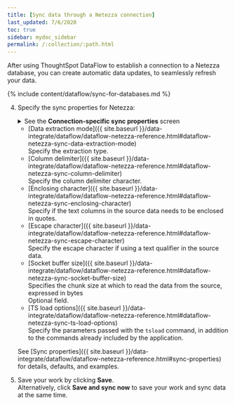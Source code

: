 ```yaml
---
title: [Sync data through a Netezza connection]
last_updated: 7/6/2020
toc: true
sidebar: mydoc_sidebar
permalink: /:collection/:path.html
---
```

After using ThoughtSpot DataFlow to establish a connection to a Netezza database, you can create automatic data updates, to seamlessly refresh your data.

{% include content/dataflow/sync-for-databases.md %}

4. Specify the sync properties for Netezza:

   <details>
     <summary>See the <strong>Connection-specific sync properties</strong> screen</summary><p><img src="../../images/dataflow-set-sync-properties-draft.png" alt="Enter sync details" /></p>
   </details>

   <!--![Enter connection details]({{ site.baseurl }}/images/dataflow-netezza-sync.png "Enter connection details")-->

   * [Data extraction mode]({{ site.baseurl }}/data-integrate/dataflow/dataflow-netezza-reference.html#dataflow-netezza-sync-data-extraction-mode)<br/>Specify the extraction type.
   * [Column delimiter]({{ site.baseurl }}/data-integrate/dataflow/dataflow-netezza-reference.html#dataflow-netezza-sync-column-delimiter)<br/>Specify the column delimiter character.
   * [Enclosing character]({{ site.baseurl }}/data-integrate/dataflow/dataflow-netezza-reference.html#dataflow-netezza-sync-enclosing-character)<br/>Specify if the text columns in the source data needs to be enclosed in quotes.
   * [Escape character]({{ site.baseurl }}/data-integrate/dataflow/dataflow-netezza-reference.html#dataflow-netezza-sync-escape-character)<br/>Specify the escape character if using a text qualifier in the source data.
   * [Socket buffer size]({{ site.baseurl }}/data-integrate/dataflow/dataflow-netezza-reference.html#dataflow-netezza-sync-socket-buffer-size)<br/>Specifies the chunk size at which to read the data from the source, expressed in bytes<br/>Optional field.
   * [TS load options]({{ site.baseurl }}/data-integrate/dataflow/dataflow-netezza-reference.html#dataflow-netezza-sync-ts-load-options)<br/>Specify the parameters passed with the <code>tsload</code> command, in addition to the commands already included by the application.

   See [Sync properties]({{ site.baseurl }}/data-integrate/dataflow/dataflow-netezza-reference.html#sync-properties) for details, defaults, and examples.

5. Save your work by clicking **Save**.<br/>Alternatively, click **Save and sync now** to save your work and sync data at the same time.
